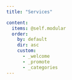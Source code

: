 ```yaml
---
title: "Services"

content:
  items: @self.modular
  order:
    by: default
    dir: asc
    custom:
      - _welcome
      - _promote
      - _categories
---
```

